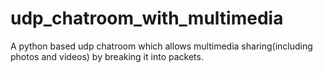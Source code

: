 # udp_chatroom_with_multimedia
A python based udp chatroom which allows multimedia sharing(including photos and videos) by breaking it into packets. 
